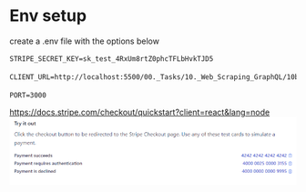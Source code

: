 

# Env setup
create a .env file with the options below
````
STRIPE_SECRET_KEY=sk_test_4RxUm8rtZ0phcTFLbHvkTJD5

CLIENT_URL=http://localhost:5500/00._Tasks/10._Web_Scraping_GraphQL/10b._Integrate_With_Payment/client/

PORT=3000
````



https://docs.stripe.com/checkout/quickstart?client=react&lang=node
![alt text](image.png)
